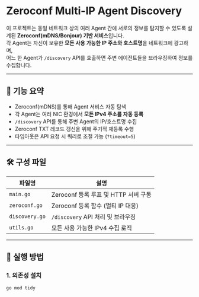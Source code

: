 # Zeroconf Multi-IP Agent Discovery

이 프로젝트는 동일 네트워크 상의 여러 Agent 간에 서로의 정보를 탐지할 수 있도록 설계된 **Zeroconf(mDNS/Bonjour) 기반 서비스**입니다.  
각 Agent는 자신이 보유한 **모든 사용 가능한 IP 주소와 호스트명**을 네트워크에 광고하며,  
어느 한 Agent가 `/discovery` API를 호출하면 주변 에이전트들을 브라우징하여 정보를 수집합니다.

---

## 🧩 기능 요약

- Zeroconf(mDNS)를 통해 Agent 서비스 자동 탐색
- 각 Agent는 여러 NIC 환경에서 **모든 IPv4 주소를 자동 등록**
- `/discovery` API를 통해 주변 Agent의 IP/호스트명 수집
- Zeroconf TXT 레코드 갱신을 위해 주기적 재등록 수행
- 타임아웃은 API 요청 시 쿼리로 조절 가능 (`?timeout=5`)

---

## 🛠️ 구성 파일

| 파일명         | 설명 |
|----------------|------|
| `main.go`      | Zeroconf 등록 루프 및 HTTP 서버 구동 |
| `zeroconf.go`  | Zeroconf 등록 함수 (멀티 IP 대응) |
| `discovery.go` | `/discovery` API 처리 및 브라우징 |
| `utils.go`     | 모든 사용 가능한 IPv4 수집 로직 |

---

## 🚀 실행 방법

### 1. 의존성 설치
```bash
go mod tidy